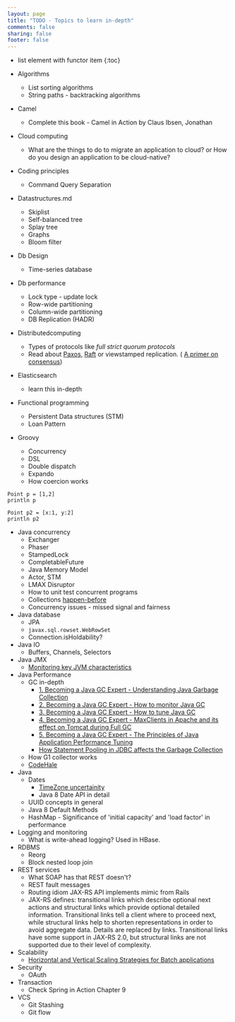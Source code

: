 ```yaml
---
layout: page
title: "TODO - Topics to learn in-depth"
comments: false
sharing: false
footer: false
---
```


* list element with functor item
{:toc}

* Algorithms
	* List sorting algorithms
	* String paths - backtracking algorithms
* Camel
	* Complete this book - Camel in Action by Claus Ibsen, Jonathan
* Cloud computing
	* What are the things to do to migrate an application to cloud? or How do you design an application to be cloud-native?
* Coding principles
	* Command Query Separation
* Datastructures.md
	* Skiplist
	* Self-balanced tree
	* Splay tree
	* Graphs
	* Bloom filter
* Db Design
	* Time-series database
* Db performance
	* Lock type - update lock
	* Row-wide partitioning
	* Column-wide partitioning
	* DB Replication (HADR)
* Distributedcomputing
  * Types of protocols like *full strict quorum protocols*
  * Read about [Paxos](http://harry.me/blog/2014/12/27/neat-algorithms-paxos/), [Raft](https://ramcloud.stanford.edu/raft.pdf) or viewstamped replication. ( [A primer on consensus](http://harry.me/blog/2013/07/07/id-like-to-have-an-argument-a-primer-on-consensus/))
* Elasticsearch
	* learn this in-depth
* Functional programming
	* Persistent Data structures (STM)
	* Loan Pattern
* Groovy
	* Concurrency
	* DSL
	* Double dispatch
	* Expando
	* How coercion works

```
Point p = [1,2]
println p

Point p2 = [x:1, y:2]
println p2
```

* Java concurrency
	* Exchanger
	* Phaser
	* StampedLock
	* CompletableFuture
	* Java Memory Model
	* Actor, STM
	* LMAX Disruptor
	* How to unit test concurrent programs
	* Collections [happen-before](http://docs.oracle.com/javase/7/docs/api/java/util/concurrent/package-summary.html#MemoryVisibility)
	* Concurrency issues - missed signal and fairness
* Java database
	* JPA
	* `javax.sql.rowset.WebRowSet`
	* Connection.isHoldability?
* Java IO
	* Buffers, Channels, Selectors
* Java JMX
	* [Monitoring key JVM characteristics](http://marxsoftware.blogspot.com/2013/03/monitoring-key-jvm-characteristics-groovy-jmx.html)
* Java Performance
	* GC in-depth
		* [1. Becoming a Java GC Expert - Understanding Java Garbage Collection](http://www.cubrid.org/blog/dev-platform/understanding-java-garbage-collection/)
		* [2. Becoming a Java GC Expert - How to monitor Java GC](http://www.cubrid.org/blog/dev-platform/how-to-monitor-java-garbage-collection/)
		* [3. Becoming a Java GC Expert - How to tune Java GC](http://www.cubrid.org/blog/dev-platform/how-to-tune-java-garbage-collection/)
		* [4. Becoming a Java GC Expert - MaxClients in Apache and its effect on Tomcat during Full GC](http://www.cubrid.org/blog/dev-platform/maxclients-in-apache-and-its-effect-on-tomcat-during-full-gc/)
		* [5. Becoming a Java GC Expert - The Principles of Java Application Performance Tuning](http://www.cubrid.org/blog/dev-platform/the-principles-of-java-application-performance-tuning/)
		* [How Statement Pooling in JDBC affects the Garbage Collection](http://www.cubrid.org/blog/dev-platform/how-statement-pooling-in-jdbc-affects-garbage-collection/)
	* How G1 collector works
	* [CodeHale](https://github.com/dropwizard/metrics)
* Java
	* Dates
		* [TimeZone uncertainity](http://martinfowler.com/bliki/TimeZoneUncertainty.html)
		* Java 8 Date API in detail
	* UUID concepts in general
	* Java 8 Default Methods
	* HashMap - Significance of 'initial capacity' and 'load factor' in performance
* Logging and monitoring
	* What is write-ahead logging? Used in HBase.
* RDBMS
	* Reorg 
	* Block nested loop join
* REST services
	* What SOAP has that REST doesn't?
	* REST fault messages
	* Routing idiom JAX-RS API implements mimic from Rails
	* JAX-RS defines: transitional links which describe optional next actions and structural links which provide optional detailed information. Transitional links tell a client where to proceed next, while structural links help to shorten representations in order to avoid aggregate data. Details are replaced by links. Transitional links have some support in JAX-RS 2.0, but structural links are not supported due to their level of complexity.
* Scalability
	* [Horizontal and Vertical Scaling Strategies for Batch applications](http://www.ontheserverside.com/blog/2014/07/23/horizontal-and-vertical-scaling-strategies-for-batch-applications)
* Security
	* OAuth
* Transaction
	* Check Spring in Action Chapter 9
* VCS
	* Git Stashing
	* Git flow

